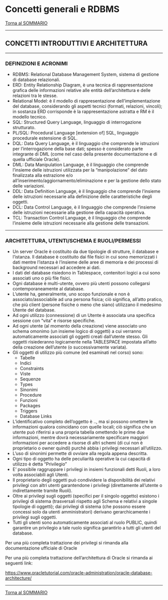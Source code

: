 # Concetti generali e RDBMS

[Torna al SOMMARIO](https://github.com/pmarconcini/DB_Oracle_Corso_Base/blob/master/000_sommario.md)


-----------------------------------
## CONCETTI INTRODUTTIVI E ARCHITETTURA

-----------------------------------
### DEFINIZIONI E ACRONIMI
* RDBMS: Relational Database Management System, sistema di gestione di database relazionali.
* ERD: Entity Relationship Diagram, è una tecnica di rappresentazione grafica delle informazioni relative alle entità dell’architettura e delle relazioni tra le stesse.
* Relational Model: è il modello di rappresentazione dell’implementazione del database, considerando gli aspetti tecnici (formati, relazioni, vincoli); in sostanza ERD corrisponde è la rappresentazione astratta e RM è il modello tecnico.
* SQL: Structured Query Language, linguaggio di interrogazione strutturato.
* PL/SQL: Procedural Language [extension of] SQL, linguaggio procedurale estensione di SQL.
* DQL: Data Query Language, è il linguaggio che comprende le istruzioni per l’interrogazione della base dati; spesso è considerato parte integrante di DML (come nel caso della presente documentazione e di quella ufficiale Oracle). 
* DML: Data Manipulation Language, è il linguaggio che comprende l’insieme delle istruzioni utilizzata per la “manipolazione” del dato finalizzata alla estrazione e/o all’inserimento/aggiornamento/eliminazione e per la gestione dello stato delle variazioni.
* DDL: Data Definition Language, è il linguaggio che comprende l’insieme delle istruzioni necessarie alla definizione delle caratteristiche degli oggetti.
* DCL: Data Control Language, è il linguaggio che comprende l’insieme delle istruzioni necessarie alla gestione della capacità operativa.
* TCL: Transaction Control Language, è il linguaggio che comprende l’insieme delle istruzioni necessarie alla gestione delle transazioni.

-----------------------------------
### ARCHITETTURA, UTENTI/SCHEMA E RUOLI/PERMESSI
* Un server Oracle è costituito da due tipologie di strutture, il database e l’istanza. Il database è costituito dai file fisici in cui sono memorizzati i dati mentre l’istanza è l’insieme delle aree di memoria e dei processi di background necessari ad accedere ai dati.     
* I dati del database risiedono in Tablespace, contenitori logici a cui sono associati uno o più file fisici.
* Ogni database è multi-utente, ovvero più utenti possono collegarsi contemporaneamente al database.
* L’utente ha, generalmente, uno scopo funzionale e non è associato/associabile ad una persona fisica; ciò significa, all’atto pratico, che più client (persone fisiche o meno che siano) utilizzano il medesimo Utente del database.
* Ad ogni utilizzo (connessione) di un Utente è associata una specifica sessione con “vita” e risorse specifiche.
* Ad ogni utente (al momento della creazione) viene associato uno schema omonimo (un insieme logico di oggetti) a cui verranno automaticamente associati gli oggetti creati dall’utente stesso. Gli oggetti risiederanno logicamente nella TABLESPACE impostata all’atto della creazione dell’utente (o successivamente variata).
* Gli oggetti di utilizzo più comune (ed esaminati nel corso) sono:
  *   Tabelle
  *   Indici
  *   Constraints
  *   Viste
  *   Sequenze
  *   Types
  *   Sinonimi
  *   Procedure
  *   Funzioni
  *   Packages
  *   Triggers
  *   Database Links 
* L’identificativo completo dell’oggetto è <database>.<schema>.<oggetto>, ma si possono omettere le informazioni qualora coincidano con quelle locali; ciò significa che un utente può riferirsi a una propria tabella omettendo le prime due informazioni, mentre dovrà necessariamente specificare maggiori informazioni per accedere a risorse di altri schemi (di cui non è proprietario o owner quindi) purchè abbia i privilegi necessari all’utilizzo. 
* L’uso di sinonimi permette di ovviare alla regola appena descritta.
* Ogni tipo di oggetto ha delle peculiarità operative la cui capacità di utilizzo è detta “Privilegio” 
* E’ possibile raggruppare i privilegi in insiemi funzionali detti Ruoli, a loro volta associabili agli Utenti.
* Il proprietario degli oggetti può condividere la disponibilità dei relativi privilegi con altri utenti garantendone i privilegi (direttamente all’utente o indirettamente tramite Ruoli).
* Oltre ai privilegi sugli oggetti (specifici per il singolo oggetto) esistono i privilegi di sistema (trasversali rispetto agli Schema e relativi a singole tipologie di oggetti); dai privilegi di sistema (che possono essere concessi solo da utenti amministratori) derivano gerarchicamente i privilegi sugli oggetti.
* Tutti gli utenti sono automaticamente associati al ruolo PUBLIC, quindi garantire un privilegio a tale ruolo significa garantirlo a tutti gli utenti del database.


Per una più completa trattazione dei privilegi si rimanda alla documentazione ufficiale di Oracle


Per una più completa trattazione dell’architettura di Oracle si rimanda ai seguenti link:

https://www.oracletutorial.com/oracle-administration/oracle-database-architecture/




-----------------------------------
[Torna al SOMMARIO](https://github.com/pmarconcini/DB_Oracle_Corso_Base/blob/master/000_sommario.md)
